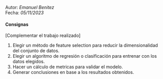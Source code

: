 Autor: <i>Emanuel Benitez</i><br>
Fecha: <i>05/11/2023</i>

#### <b>Consignas</b>

[Complementar el trabajo realizado]

<ol>
<li>Elegir un método de feature selection para reducir la dimensionalidad del conjunto de datos.</li>
<li>Elegir un algoritmo de regresión o clasificación para entrenar con los datos elegidos.</li>
<li>Hacer un cálculo de metricas para validar el modelo.</li>
<li>Generar conclusiones en base a los resultados obtenidos.</li>  
</ol>
